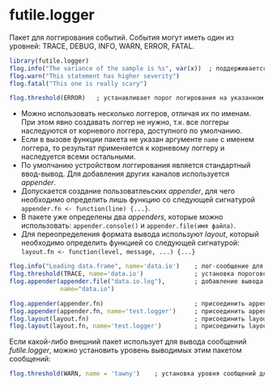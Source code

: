 # futile.logger
Пакет для логгирования событий. События могут иметь один из уровней: TRACE, DEBUG, INFO, WARN, ERROR, FATAL.
```r
library(futile.logger)
flog.info("The variance of the sample is %s", var(x))  ; поддерживается форматирование для вывода значений переменных
flog.warn("This statement has higher severity")
flog.fatal("This one is really scary")

flog.threshold(ERROR)   ; устанавливает порог логирования на указанном уровне и выше
```
* Можно использовать несколько логгеров, отличая их по именам. При этом явно создавать логгер не нужно, т.к. все логгеры наследуются от корневого логгера, доступного по умолчанию.
* Если в вызове функции пакета не указан аргументе `name` с именем логгера, то результат применяется к корневому логгеру и наследуется всеми остальными.
* По умолчанию устройством логгирования является стандартный ввод-вывод. Для добавления других каналов используется *appender*.
* Допускается создание пользоватлеьских *appender*, для чего необходимо определить лишь функцию со следующей сигнатурой `appender.fn <- function(line) {...}`.
* В пакете уже определены два *appenders*, которые можно использовать: `appender.console()` и `appender.file(имя файла)`.
* Для переопределения формата вывода используют *layout*, который необходимо определить функцией со следующей сигнатурой: `layout.fn <- function(level, message, ...) {...}`
```r
flog.info("Loading data.frame", name='data.io')    ; лог-сообщение для логгера data.io
flog.threshold(TRACE, name='data.io')              ; установка порогового уровня соощений для логгера data.io
flog.appender(appender.file("data.io.log"),        ; добавление вывода лолг-сообщений в файл для логгера data.io
              name="data.io")

flog.appender(appender.fn)                         ; присоединить appender, заданный указанной функцией к корневому логгеру
flog.appender(appender.fn, name='test.logger')     ; присоединить appender, заданный указанной функцией к логгеру test.logger
flog.layout(layout.fn)                             ; присоединить layout к корневому логгеру
flog.layout(layout.fn, name='test.logger')         ; присоединить layout к логгеру test.logger
```
Если какой-либо внешний пакет использует для вывода сообщений *futile.logger*, можно установить уровень выводимых этим пакетом сообщений:
```r
flog.threshold(WARN, name = 'tawny')    ; установка уровня сообщений для пакета tawny
```
